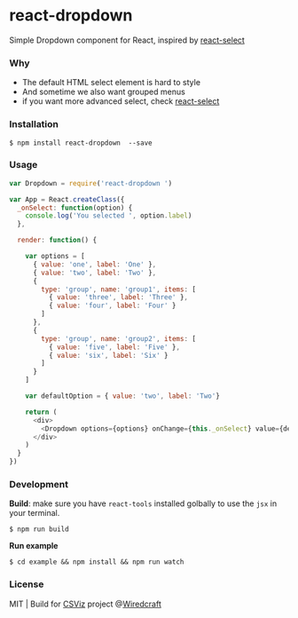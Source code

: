 react-dropdown
==============

Simple Dropdown component for React, inspired by [react-select](https://github.com/JedWatson/react-select)


### Why

* The default HTML select element is hard to style
* And sometime we also want grouped menus
* if you want more advanced select, check [react-select](https://github.com/JedWatson/react-select)

### Installation

```
$ npm install react-dropdown  --save
```

### Usage

```JavaScript
var Dropdown = require('react-dropdown ')

var App = React.createClass({
  _onSelect: function(option) {
    console.log('You selected ', option.label)
  },

  render: function() {

    var options = [
      { value: 'one', label: 'One' },
      { value: 'two', label: 'Two' },
      {
        type: 'group', name: 'group1', items: [
          { value: 'three', label: 'Three' },
          { value: 'four', label: 'Four' }
        ]
      },
      {
        type: 'group', name: 'group2', items: [
          { value: 'five', label: 'Five' },
          { value: 'six', label: 'Six' }
        ]
      }
    ]

    var defaultOption = { value: 'two', label: 'Two'}

    return (
      <div>
        <Dropdown options={options} onChange={this._onSelect} value={defaultOption} />
      </div>
    )
  }
})

```

### Development

**Build**: make sure you have `react-tools` installed golbally to use the `jsx` in your terminal.

```
$ npm run build
```

**Run example**

```
$ cd example && npm install && npm run watch
```

### License

MIT | Build for [CSViz](https://csviz.org) project @[Wiredcraft](http://wiredcraft.com)
